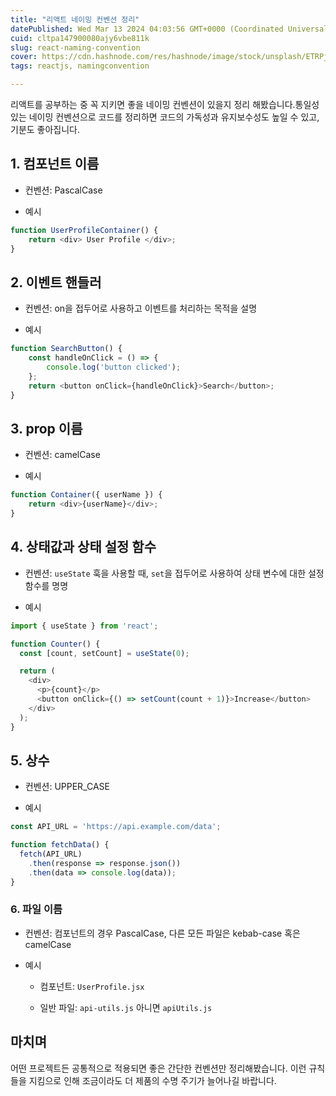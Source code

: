 ```yaml
---
title: "리액트 네이밍 컨벤션 정리"
datePublished: Wed Mar 13 2024 04:03:56 GMT+0000 (Coordinated Universal Time)
cuid: cltpa147900080ajy6vbe811k
slug: react-naming-convention
cover: https://cdn.hashnode.com/res/hashnode/image/stock/unsplash/ETRPjvb0KM0/upload/93ce5b6bc9af8516fddb36a4e957bbd6.jpeg
tags: reactjs, namingconvention

---
```


리액트를 공부하는 중 꼭 지키면 좋을 네이밍 컨벤션이 있을지 정리 해봤습니다.통일성 있는 네이밍 컨벤션으로 코드를 정리하면 코드의 가독성과 유지보수성도 높일 수 있고, 기분도 좋아집니다.

## 1\. 컴포넌트 이름

* 컨벤션: PascalCase
    
* 예시
    

```javascript
function UserProfileContainer() {
    return <div> User Profile </div>;
}
```

## 2\. 이벤트 핸들러

* 컨벤션: on을 접두어로 사용하고 이벤트를 처리하는 목적을 설명
    
* 예시
    

```javascript
function SearchButton() {
    const handleOnClick = () => {
        console.log('button clicked');
    };
    return <button onClick={handleOnClick}>Search</button>;
}
```

## 3\. prop 이름

* 컨벤션: camelCase
    
* 예시
    

```javascript
function Container({ userName }) {
    return <div>{userName}</div>;
}
```

## 4\. 상태값과 상태 설정 함수

* 컨벤션: `useState` 훅을 사용할 때, `set`을 접두어로 사용하여 상태 변수에 대한 설정 함수를 명명
    
* 예시
    

```javascript
import { useState } from 'react';

function Counter() {
  const [count, setCount] = useState(0);

  return (
    <div>
      <p>{count}</p>
      <button onClick={() => setCount(count + 1)}>Increase</button>
    </div>
  );
}
```

## 5\. 상수

* 컨벤션: UPPER\_CASE
    
* 예시
    

```javascript
const API_URL = 'https://api.example.com/data';

function fetchData() {
  fetch(API_URL)
    .then(response => response.json())
    .then(data => console.log(data));
}
```

### 6\. 파일 이름

* 컨벤션: 컴포넌트의 경우 PascalCase, 다른 모든 파일은 kebab-case 혹은 camelCase
    
* 예시
    
    * 컴포넌트: `UserProfile.jsx`
        
    * 일반 파일: `api-utils.js` 아니면 `apiUtils.js`
        

## 마치며

어떤 프로젝트든 공통적으로 적용되면 좋은 간단한 컨벤션만 정리해봤습니다. 이런 규칙들을 지킴으로 인해 조금이라도 더 제품의 수명 주기가 늘어나길 바랍니다.